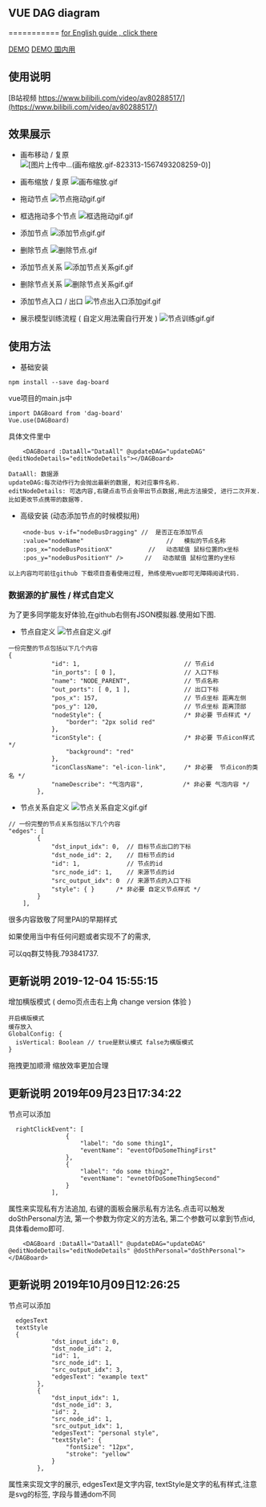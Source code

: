 

## VUE DAG diagram

===========
[for English guide , click there](https://github.com/murongqimiao/DAG-diagram/blob/master/README_EN.md)


[DEMO](https://murongqimiao.github.io/DAG-diagram/#/) 
[DEMO  国内用](http://39.106.169.7/#/)

## 使用说明
  [B站视频 https://www.bilibili.com/video/av80288517/](https://www.bilibili.com/video/av80288517/)
## 效果展示
- 画布移动 / 复原
![[图片上传中...(画布缩放.gif-823313-1567493208259-0)]
](https://user-gold-cdn.xitu.io/2019/9/3/16cf623733d36222?w=480&h=272&f=gif&s=818562)


- 画布缩放 / 复原
![画布缩放.gif](https://user-gold-cdn.xitu.io/2019/9/3/16cf623733ecdfc7?w=480&h=272&f=gif&s=1473557)

- 拖动节点
![节点拖动gif.gif](https://user-gold-cdn.xitu.io/2019/9/3/16cf62373431d132?w=480&h=272&f=gif&s=1204905)

- 框选拖动多个节点
![框选拖动gif.gif](https://user-gold-cdn.xitu.io/2019/9/3/16cf62373450ce06?w=480&h=272&f=gif&s=2861637)

- 添加节点
![添加节点gif.gif](https://user-gold-cdn.xitu.io/2019/9/3/16cf623734116275?w=480&h=272&f=gif&s=1639185)

- 删除节点
![删除节点.gif](https://user-gold-cdn.xitu.io/2019/9/3/16cf62373444fd40?w=480&h=272&f=gif&s=241017)

- 添加节点关系
![添加节点关系gif.gif](https://user-gold-cdn.xitu.io/2019/9/3/16cf623767191fb9?w=480&h=272&f=gif&s=437941)


- 删除节点关系
![删除节点关系gif.gif](https://user-gold-cdn.xitu.io/2019/9/3/16cf62376ad2613c?w=480&h=272&f=gif&s=237366)

- 添加节点入口 / 出口
![节点出入口添加gif.gif](https://user-gold-cdn.xitu.io/2019/9/3/16cf62376aeb19c8?w=480&h=272&f=gif&s=1422164)

- 展示模型训练流程 ( 自定义用法需自行开发 )
![节点训练gif.gif](https://user-gold-cdn.xitu.io/2019/9/3/16cf623785bd2f52?w=480&h=272&f=gif&s=2304369)


## 使用方法
- 基础安装
```
npm install --save dag-board
```
vue项目的main.js中
```
import DAGBoard from 'dag-board'
Vue.use(DAGBoard)
```
具体文件里中
```
    <DAGBoard :DataAll="DataAll" @updateDAG="updateDAG" @editNodeDetails="editNodeDetails"></DAGBoard>
```
```
DataAll: 数据源
updateDAG:每次动作行为会抛出最新的数据, 和对应事件名称.
editNodeDetails: 可选内容,右键点击节点会带出节点数据,用此方法接受, 进行二次开发.比如更改节点携带的数据等.
```

- 高级安装 (动态添加节点的时候模拟用)
```
    <node-bus v-if="nodeBusDragging" //  是否正在添加节点
    :value="nodeName"                       //   模拟的节点名称
    :pos_x="nodeBusPositionX"          //   动态赋值 鼠标位置的x坐标 
    :pos_y="nodeBusPositionY" />      //   动态赋值 鼠标位置的y坐标
```
`以上内容均可前往github 下载项目查看使用过程, 熟练使用vue即可无障碍阅读代码.`

### 数据源的扩展性 / 样式自定义
为了更多同学能友好体验,在github右侧有JSON模拟器.使用如下图.
- 节点自定义
![节点自定义.gif](https://user-gold-cdn.xitu.io/2019/9/3/16cf62377ad04cab?w=480&h=272&f=gif&s=1433004)
```
一份完整的节点包括以下几个内容
{
			"id": 1,                             // 节点id
			"in_ports": [ 0 ],                   // 入口下标
			"name": "NODE_PARENT",               // 节点名称
			"out_ports": [ 0, 1 ],               // 出口下标
			"pos_x": 157,                        // 节点坐标 距离左侧
			"pos_y": 120,                        // 节点坐标 距离顶部
			"nodeStyle": {                       /* 非必要 节点样式 */ 
				"border": "2px solid red"
			},
			"iconStyle": {                       /* 非必要 节点icon样式 */
				"background": "red"
			},
			"iconClassName": "el-icon-link",     /* 非必要  节点icon的类名 */
			"nameDescribe": "气泡内容",           /* 非必要 气泡内容 */               
		},
```

- 节点关系自定义
![节点关系自定义gif.gif](https://user-gold-cdn.xitu.io/2019/9/3/16cf62376ae8ea72?w=480&h=272&f=gif&s=1817977)
```
// 一份完整的节点关系包括以下几个内容
"edges": [
		{
			"dst_input_idx": 0,  // 目标节点出口的下标
			"dst_node_id": 2,    // 目标节点的id
			"id": 1,             // 节点的id
			"src_node_id": 1,    // 来源节点的id
			"src_output_idx": 0  // 来源节点的入口下标
            "style": { }      /* 非必要 自定义节点样式 */
		}
	],
```

很多内容致敬了阿里PAI的早期样式

如果使用当中有任何问题或者实现不了的需求,


可以qq群艾特我.793841737.
## 更新说明 2019-12-04 15:55:15
增加横版模式 ( demo页点击右上角 change version 体验 )
```
开启横版模式
缓存放入
GlobalConfig: {
  isVertical: Boolean // true是默认模式 false为横版模式
}
```
拖拽更加顺滑
缩放效率更加合理

## 更新说明 2019年09月23日17:34:22
节点可以添加
```
  rightClickEvent": [
				{
					"label": "do some thing1",
					"eventName": "eventOfDoSomeThingFirst"
				},
				{
					"label": "do some thing2",
					"eventName": "evnetOfDoSomeThingSecond"
				}
			],
```
属性来实现私有方法追加, 右键的面板会展示私有方法名.点击可以触发 doSthPersonal方法,  第一个参数为你定义的方法名, 第二个参数可以拿到节点id, 具体看demo即可.
```
    <DAGBoard :DataAll="DataAll" @updateDAG="updateDAG" @editNodeDetails="editNodeDetails" @doSthPersonal="doSthPersonal"></DAGBoard>
```

## 更新说明 2019年10月09日12:26:25
节点可以添加
```
  edgesText
  textStyle
  {
			"dst_input_idx": 0,
			"dst_node_id": 2,
			"id": 1,
			"src_node_id": 1,
			"src_output_idx": 3,
			"edgesText": "example text"
		},
		{
			"dst_input_idx": 1,
			"dst_node_id": 3,
			"id": 2,
			"src_node_id": 1,
			"src_output_idx": 1,
			"edgesText": "personal style",
			"textStyle": {
				"fontSize": "12px",
				"stroke": "yellow"
			}
		},
```
属性来实现文字的展示, edgesText是文字内容, textStyle是文字的私有样式,注意是svg的标签, 字段与普通dom不同




